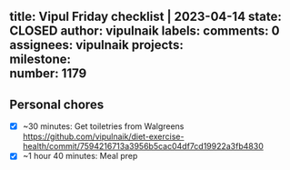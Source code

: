 title:	Vipul Friday checklist | 2023-04-14
state:	CLOSED
author:	vipulnaik
labels:	
comments:	0
assignees:	vipulnaik
projects:	
milestone:	
number:	1179
--
## Personal chores

- [x] ~30 minutes: Get toiletries from Walgreens https://github.com/vipulnaik/diet-exercise-health/commit/7594216713a3956b5cac04df7cd19922a3fb4830
- [x] ~1 hour 40 minutes: Meal prep 
